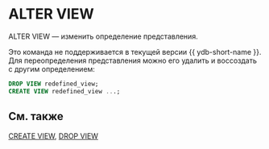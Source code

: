 # ALTER VIEW

ALTER VIEW — изменить определение представления.

Это команда не поддерживается в текущей версии {{ ydb-short-name }}.
Для переопределения представления можно его удалить и воссоздать с другим определением:
```sql
DROP VIEW redefined_view;
CREATE VIEW redefined_view ...;
```

## См. также

[CREATE VIEW](create_view.md), [DROP VIEW](drop_view.md)